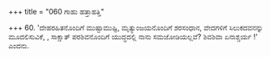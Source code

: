 +++
title = "060 ಗಾಹು ಹತ್ತಾಹತ್ತಿ"

+++
60. 'ದೇಹರಹಿತನೊಂದಿಗೆ ಮುಷ್ಟಾಮುಷ್ಟಿ, ಮೃತ್ಯುಂಜಯನೊಂದಿಗೆ ಶರಸಂಧಾನ, ವೇದಗಳಿಗೆ ಸಿಲುಕದವನನ್ನು ಮೂದಲಿಸುವಿಕೆ, , ಸಾಕ್ಷಾತ್ ಪರಶಿವನೊಂದಿಗೆ ಯುದ್ಧದಲ್ಲಿ ನಾನು ಸಮಜೋಡಿಯಲ್ಲವೆ?  ಶಿವಶಿವಾ ಏನಾಶ್ಚರ್ಯ !' ಎಂದನು.